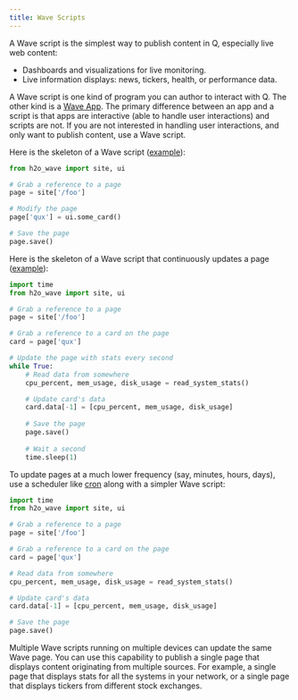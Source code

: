 ```yaml
---
title: Wave Scripts
---
```


A Wave script is the simplest way to publish content in Q, especially live web content:
- Dashboards and visualizations for live monitoring.
- Live information displays: news, tickers, health, or performance data.

A Wave script is one kind of program you can author to interact with Q. The other kind is a [Wave App](apps.md). The primary difference between an app and a script is that apps are interactive (able to handle user interactions) and scripts are not. If you are not interested in handling user interactions, and only want to publish content, use a Wave script.


Here is the skeleton of a Wave script ([example](tutorial-hello.md)):

```py 
from h2o_wave import site, ui

# Grab a reference to a page
page = site['/foo']

# Modify the page
page['qux'] = ui.some_card()

# Save the page
page.save()
```

Here is the skeleton of a Wave script that continuously updates a page ([example](tutorial-monitor.md)):

```py 
import time
from h2o_wave import site, ui

# Grab a reference to a page
page = site['/foo']

# Grab a reference to a card on the page
card = page['qux']

# Update the page with stats every second
while True:
    # Read data from somewhere
    cpu_percent, mem_usage, disk_usage = read_system_stats()

    # Update card's data
    card.data[-1] = [cpu_percent, mem_usage, disk_usage]
    
    # Save the page
    page.save()
    
    # Wait a second
    time.sleep(1)
```

To update pages at a much lower frequency (say, minutes, hours, days), use a scheduler like [cron](https://en.wikipedia.org/wiki/Cron) along with a simpler Wave script:

```py {10-17}
import time
from h2o_wave import site, ui

# Grab a reference to a page
page = site['/foo']

# Grab a reference to a card on the page
card = page['qux']

# Read data from somewhere
cpu_percent, mem_usage, disk_usage = read_system_stats()

# Update card's data
card.data[-1] = [cpu_percent, mem_usage, disk_usage]

# Save the page
page.save()
```

Multiple Wave scripts running on multiple devices can update the same Wave page. You can use this capability to publish a single page that displays content originating from multiple sources. For example, a single page that displays stats for all the systems in your network, or a single page that displays tickers from different stock exchanges.